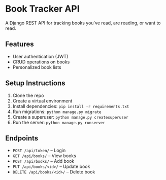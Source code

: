 # Book Tracker API

A Django REST API for tracking books you've read, are reading, or want to read.

## Features
- User authentication (JWT)
- CRUD operations on books
- Personalized book lists

## Setup Instructions
1. Clone the repo
2. Create a virtual environment
3. Install dependencies: `pip install -r requirements.txt`
4. Run migrations: `python manage.py migrate`
5. Create a superuser: `python manage.py createsuperuser`
6. Run the server: `python manage.py runserver`

## Endpoints
- `POST /api/token/` – Login
- `GET /api/books/` – View books
- `POST /api/books/` – Add book
- `PUT /api/books/<id>/` – Update book
- `DELETE /api/books/<id>/` – Delete book
